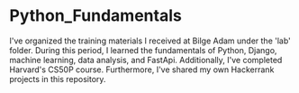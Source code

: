 # Python_Fundamentals

I've organized the training materials I received at Bilge Adam under the 'lab' folder. During this period, I learned the fundamentals of Python, Django, machine learning, data analysis, and FastApi. Additionally, I've completed Harvard's CS50P course. Furthermore, I've shared my own Hackerrank projects in this repository.
